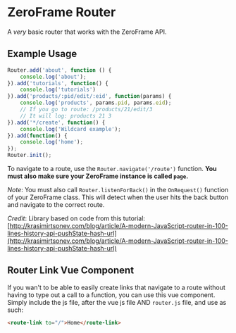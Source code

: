 # ZeroFrame Router
A *very* basic router that works with the ZeroFrame API.

## Example Usage
```javascript
Router.add('about', function () {
    console.log('about');
}).add('tutorials', function() {
    console.log('tutorials')
}).add('products/:pid/edit/:eid', function(params) {
    console.log('products', params.pid, params.eid);
    // If you go to route: /products/21/edit/3
    // It will log: products 21 3
}).add('*/create', function() {
    console.log('Wildcard example');
}).add(function() {
    console.log('home');
});
Router.init();
```

To navigate to a route, use the `Router.navigate('/route')` function. **You must also make sure your ZeroFrame instance is called `page`.**

*Note*: You must also call `Router.listenForBack()` in the `OnRequest()` function of your ZeroFrame class. This will detect when the user hits the back button and navigate to the correct route.


*Credit*: Library based on code from this tutorial: [http://krasimirtsonev.com/blog/article/A-modern-JavaScript-router-in-100-lines-history-api-pushState-hash-url](http://krasimirtsonev.com/blog/article/A-modern-JavaScript-router-in-100-lines-history-api-pushState-hash-url)

## Router Link Vue Component
If you wan't to be able to easily create links that navigate to a route without having to type out a call to a function, you can use this vue component. Simply include the js file, after the vue js file AND `router.js` file, and use as such:

```html
<route-link to="/">Home</route-link>
```